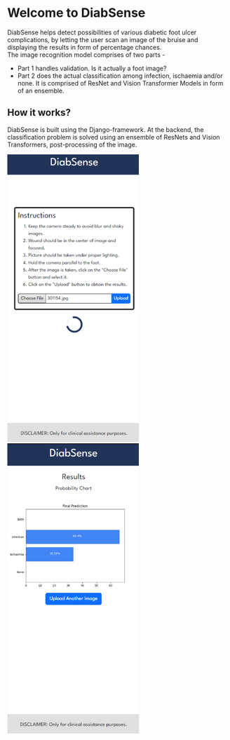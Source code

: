 # Welcome to DiabSense

DiabSense helps detect possibilities of various diabetic foot ulcer complications, by letting the user scan an image of the bruise and displaying the results in form of percentage chances.  
The image recognition model comprises of two parts - 
* Part 1 handles validation. Is it actually a foot image?
* Part 2 does the actual classification among infection, ischaemia and/or none. It is comprised of ResNet and Vision Transformer Models in form of an ensemble.

## How it works?
DiabSense is built using the Django-framework. At the backend, the classification problem is solved using an ensemble of ResNets and Vision Transformers, post-processing of the image. 
  
<img src="working/home_mobile.png" width="300"> <img src="working/results_mobile.png" width="300">


